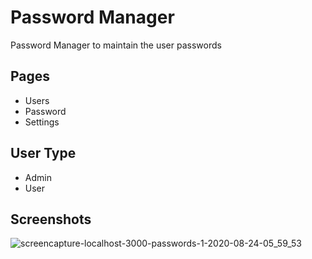 # Password Manager

Password Manager to maintain the user passwords

## Pages
- Users
- Password
- Settings

## User Type
- Admin
- User

## Screenshots

![screencapture-localhost-3000-passwords-1-2020-08-24-05_59_53](https://user-images.githubusercontent.com/50949606/90992710-1fa32d00-e5cf-11ea-9080-da658754b091.png)
